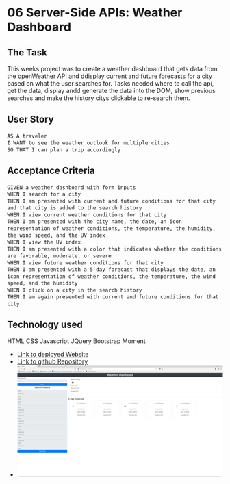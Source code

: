 # 06 Server-Side APIs: Weather Dashboard

## The Task

This weeks project was to create a weather dashboard that gets data from the openWeather API and ddisplay current and future forecasts for a city based on what the user searches for.
Tasks needed where to call the api, get the data, display andd generate the data into the DOM, show previous searches and make the history citys clickable to re-search them.

## User Story

```
AS A traveler
I WANT to see the weather outlook for multiple cities
SO THAT I can plan a trip accordingly
```

## Acceptance Criteria

```
GIVEN a weather dashboard with form inputs
WHEN I search for a city
THEN I am presented with current and future conditions for that city and that city is added to the search history
WHEN I view current weather conditions for that city
THEN I am presented with the city name, the date, an icon representation of weather conditions, the temperature, the humidity, the wind speed, and the UV index
WHEN I view the UV index
THEN I am presented with a color that indicates whether the conditions are favorable, moderate, or severe
WHEN I view future weather conditions for that city
THEN I am presented with a 5-day forecast that displays the date, an icon representation of weather conditions, the temperature, the wind speed, and the humidity
WHEN I click on a city in the search history
THEN I am again presented with current and future conditions for that city
```

## Technology used
HTML
CSS
Javascript
JQuery
Bootstrap
Moment

* [Link to deployed Website]()
* [Link to github Repository](https://github.com/JRoberts94/week6-WeatherApp)
* ![Screenshot](./assets/images/week6-weatherDashboard.png)